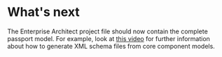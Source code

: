 # What's next #

The Enterprise Architect project file should now contain the complete passport model. For example, look at [this video](http://umm-dev.org/wp-content/videos/tool-demo-4.htm) for further information about how to generate XML schema files from core component models.